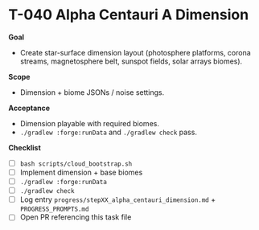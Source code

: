 # T-040 Alpha Centauri A Dimension

**Goal**

- Create star-surface dimension layout (photosphere platforms, corona streams, magnetosphere belt, sunspot fields, solar arrays biomes).

**Scope**

- Dimension + biome JSONs / noise settings.

**Acceptance**

- Dimension playable with required biomes.
- `./gradlew :forge:runData` and `./gradlew check` pass.

**Checklist**

- [ ] `bash scripts/cloud_bootstrap.sh`
- [ ] Implement dimension + base biomes
- [ ] `./gradlew :forge:runData`
- [ ] `./gradlew check`
- [ ] Log entry `progress/stepXX_alpha_centauri_dimension.md` + `PROGRESS_PROMPTS.md`
- [ ] Open PR referencing this task file
